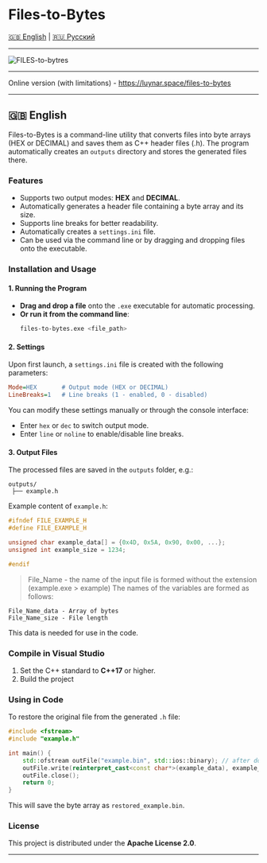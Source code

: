 # Files-to-Bytes

[🇬🇧 English](README.md) | [🇷🇺 Русский](README.RU.md)

---

![FILES-to-bytres](https://github.com/user-attachments/assets/fac37f14-3472-4039-b7d0-7aaa0c711278)

---

  Online version (with limitations) - https://luynar.space/files-to-bytes

---

## 🇬🇧 English

Files-to-Bytes is a command-line utility that converts files into byte arrays (HEX or DECIMAL) and saves them as C++ header files (.h). The program automatically creates an `outputs` directory and stores the generated files there.

### Features
- Supports two output modes: **HEX** and **DECIMAL**.
- Automatically generates a header file containing a byte array and its size.
- Supports line breaks for better readability.
- Automatically creates a `settings.ini` file.
- Can be used via the command line or by dragging and dropping files onto the executable.

### Installation and Usage

#### 1. Running the Program
- **Drag and drop a file** onto the `.exe` executable for automatic processing.
- **Or run it from the command line**:
  ```sh
  files-to-bytes.exe <file_path>
  ```

#### 2. Settings
Upon first launch, a `settings.ini` file is created with the following parameters:
```ini
Mode=HEX       # Output mode (HEX or DECIMAL)
LineBreaks=1   # Line breaks (1 - enabled, 0 - disabled)
```
You can modify these settings manually or through the console interface:
- Enter `hex` or `dec` to switch output mode.
- Enter `line` or `noline` to enable/disable line breaks.

#### 3. Output Files
The processed files are saved in the `outputs` folder, e.g.:
```
outputs/
 ├── example.h
```
Example content of `example.h`:
```cpp
#ifndef FILE_EXAMPLE_H
#define FILE_EXAMPLE_H

unsigned char example_data[] = {0x4D, 0x5A, 0x90, 0x00, ...};
unsigned int example_size = 1234;

#endif
```

> File_Name - the name of the input file is formed without the extension (example.exe > example)
The names of the variables are formed as follows:
```
File_Name_data - Array of bytes
File_Name_size - File length
```
This data is needed for use in the code.

### Compile in Visual Studio
1. Set the C++ standard to **C++17** or higher.
2. Build the project

### Using in Code
To restore the original file from the generated `.h` file:
```cpp
#include <fstream>
#include "example.h"

int main() {
    std::ofstream outFile("example.bin", std::ios::binary); // after dot place format of the file
    outFile.write(reinterpret_cast<const char*>(example_data), example_size);
    outFile.close();
    return 0;
}
```
This will save the byte array as `restored_example.bin`.

### License
This project is distributed under the **Apache License 2.0**.

---
